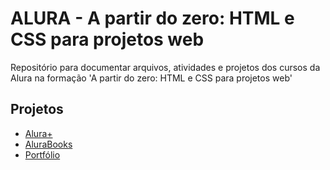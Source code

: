 # ALURA - A partir do zero: HTML e CSS para projetos web
Repositório para documentar arquivos, atividades e projetos dos cursos da Alura na formação 'A partir do zero: HTML e CSS para projetos web'
## Projetos
- [Alura+](https://github.com/gabriel15asouza/alura_devweb/tree/main/alura_flix)
- [AluraBooks](https://github.com/gabriel15asouza/alura_devweb/tree/main/alura_books)
- [Portfólio](https://github.com/gabriel15asouza/alura_devweb/tree/main/modelo_portfolio)
